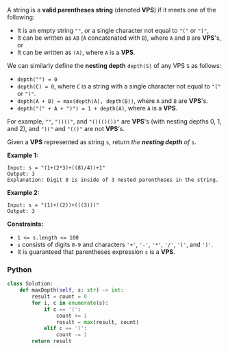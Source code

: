 A string is a  **valid parentheses string**  (denoted  **VPS**) if it meets one of the following:

-   It is an empty string  `""`, or a single character not equal to  `"("`  or  `")"`,
-   It can be written as  `AB`  (`A`  concatenated with  `B`), where  `A`  and  `B`  are  **VPS**'s, or
-   It can be written as  `(A)`, where  `A`  is a  **VPS**.

We can similarly define the  **nesting depth**  `depth(S)`  of any VPS  `S`  as follows:

-   `depth("") = 0`
-   `depth(C) = 0`, where  `C`  is a string with a single character not equal to  `"("`  or  `")"`.
-   `depth(A + B) = max(depth(A), depth(B))`, where  `A`  and  `B`  are  **VPS**'s.
-   `depth("(" + A + ")") = 1 + depth(A)`, where  `A`  is a  **VPS**.

For example,  `""`,  `"()()"`, and  `"()(()())"`  are  **VPS**'s (with nesting depths 0, 1, and 2), and  `")("`  and  `"(()"`  are not  **VPS**'s.

Given a  **VPS**  represented as string  `s`, return  _the  **nesting depth**  of_ `s`.

**Example 1:**
```
Input: s = "(1+(2*3)+((8)/4))+1"
Output: 3
Explanation: Digit 8 is inside of 3 nested parentheses in the string.
```

**Example 2:**
```
Input: s = "(1)+((2))+(((3)))"
Output: 3
```

**Constraints:**

-   `1 <= s.length <= 100`
-   `s`  consists of digits  `0-9`  and characters  `'+'`,  `'-'`,  `'*'`,  `'/'`,  `'('`, and  `')'`.
-   It is guaranteed that parentheses expression  `s`  is a  **VPS**.


### Python
```python
class Solution:
    def maxDepth(self, s: str) -> int:
        result = count = 0
        for i, c in enumerate(s):
            if c == '(':
                count += 1
                result = max(result, count)
            elif c == ')':
                count -= 1
        return result
```